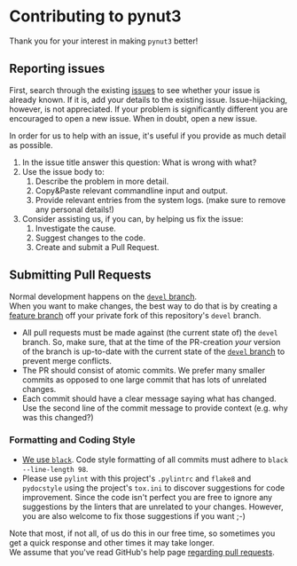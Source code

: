 # Contributing to pynut3

Thank you for your interest in making `pynut3` better!

## Reporting issues
First, search through the existing [issues](https://github.com/Mausy5043/python-nut3/issues) to see whether your issue is already known. If it is, add your details to the existing issue. Issue-hijacking, however, is not appreciated. If your problem is significantly different you are encouraged to open a new issue. When in doubt, open a new issue.

In order for us to help with an issue, it's useful if you provide as much detail as possible.

1. In the issue title answer this question: What is wrong with what?
2. Use the issue body to:
   1. Describe the problem in more detail.
   2. Copy&Paste relevant commandline input and output.
   3. Provide relevant entries from the system logs. (make sure to remove any personal details!)
3. Consider assisting us, if you can, by helping us fix the issue:
   1. Investigate the cause.
   2. Suggest changes to the code.
   3. Create and submit a Pull Request.

## Submitting Pull Requests
Normal development happens on the [`devel` branch](https://github.com/Mausy5043/python-nut3/tree/devel).  
When you want to make changes, the best way to do that is by creating a [feature branch](https://docs.github.com/en/pull-requests/collaborating-with-pull-requests/proposing-changes-to-your-work-with-pull-requests/creating-a-pull-request-from-a-fork) off your private fork of this repository's `devel` branch.
 * All pull requests must be made against (the current state of) the `devel` branch. So, make sure, that at the time of the PR-creation *your* version of the branch is up-to-date with the current state of the [`devel` branch](https://github.com/Mausy5043/python-nut3/tree/devel) to prevent merge conflicts.
 * The PR should consist of atomic commits. We prefer many smaller commits as opposed to one large commit that has lots of unrelated changes.
 * Each commit should have a clear message saying what has changed. Use the second line of the commit message to provide context (e.g. why was this changed?)

### Formatting and Coding Style
 * [We use `black`](https://github.com/psf/black). Code style formatting of all commits must adhere to `black --line-length 98`.
 * Please use `pylint` with this project's `.pylintrc` and `flake8` and `pydocstyle` using the project's `tox.ini` to discover suggestions for code improvement. Since the code isn't perfect you are free to ignore any suggestions by the linters that are unrelated to your changes. However, you are also welcome to fix those suggestions if you want ;-)

Note that most, if not all, of us do this in our free time, so sometimes you get a quick response and other times it may take longer.   
We assume that you've read GitHub's help page [regarding pull requests](https://help.github.com/articles/using-pull-requests/).
